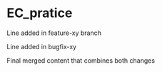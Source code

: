 # EC_pratice

Line added in feature-xy branch

Line added in bugfix-xy

Final merged content that combines both changes